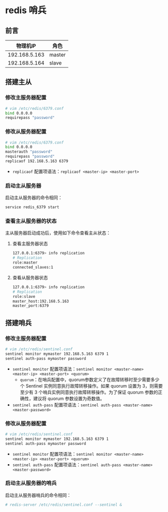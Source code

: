 # redis 哨兵

## 前言

|物理机IP|角色|
|--|--|
|192.168.5.163|master|
|192.168.5.164|slave|

## 搭建主从

### 修改主服务器配置

```bash
# vim /etc/redis/6379.conf
bind 0.0.0.0
requirepass "password"
```

### 修改从服务器配置

```bash
# vim /etc/redis/6379.conf
bind 0.0.0.0
masterauth "password"
requirepass "password"
replicaof 192.168.5.163 6379
```

- ```replicaof``` 配置项语法：```replicaof <master-ip> <master-port>```

### 启动主从服务器

启动主从服务器的命令相同：

```bash
service redis_6379 start
```

### 查看主从服务器的状态

主从服务器启动成功后，使用如下命令查看主从状态：

1. 查看主服务器状态
    ```bash
    127.0.0.1:6379> info replication
    # Replication
    role:master
    connected_slaves:1
    ```
2. 查看从服务器状态
    ```bash
    127.0.0.1:6379> info replication
    # Replication
    role:slave
    master_host:192.168.5.163
    master_port:6379
    ```

## 搭建哨兵

### 修改主服务器配置

```bash
# vim /etc/redis/sentinel.conf
sentinel monitor mymaster 192.168.5.163 6379 1
sentinel auth-pass mymaster password
```

- ```sentinel monitor``` 配置项语法：```sentinel monitor <master-name> <master-ip> <master-port> <quorum>```
   - ```quorum```：在哨兵配置中，quorum参数定义了在故障转移时至少需要多少个 Sentinel 实例同意执行故障转移操作。如果 quorum 设置为 3，则需要至少有 3 个哨兵实例同意执行故障转移操作。为了保证 quorum 参数的正确性，建议将 quorum 参数设置为奇数值。
- ```sentinel auth-pass``` 配置项语法：```sentinel auth-pass <master-name> <master-password>```

### 修改从服务器配置

```bash
# vim /etc/redis/sentinel.conf
sentinel monitor mymaster 192.168.5.163 6379 1
sentinel auth-pass mymaster password
```

- ```sentinel monitor``` 配置项语法：```sentinel monitor <master-name> <master-ip> <master-port> <quorum>```
- ```sentinel auth-pass``` 配置项语法：```sentinel auth-pass <master-name> <master-password>```

### 启动主从服务器的哨兵

启动主从服务器哨兵的命令相同：

```bash
# redis-server /etc/redis/sentinel.conf --sentinel &
```
